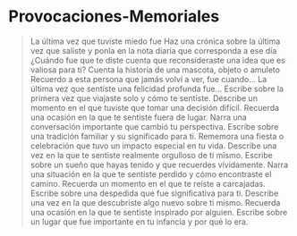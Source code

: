 # Provocaciones-Memoriales
> La última vez que tuviste miedo fue 
> Haz una crónica sobre la última vez que saliste y ponla en la nota diaria que corresponda a ese día
> ¿Cuándo fue que te diste cuenta que reconsideraste una idea que es valiosa para ti?
> Cuenta la historia de una mascota, objeto o amuleto
> Recuerdo a esta persona que jamás volví a ver, fue cuando…
> La última vez que sentiste una felicidad profunda fue...
> Escribe sobre la primera vez que viajaste solo y cómo te sentiste.
> Describe un momento en el que tuviste que tomar una decisión difícil.
> Recuerda una ocasión en la que te sentiste fuera de lugar.
> Narra una conversación importante que cambió tu perspectiva.
> Escribe sobre una tradición familiar y su significado para ti.
> Rememora una fiesta o celebración que tuvo un impacto especial en tu vida.
> Describe una vez en la que te sentiste realmente orgulloso de ti mismo.
> Escribe sobre un sueño que hayas tenido y que recuerdes vívidamente.
> Narra una situación en la que te sentiste perdido y cómo encontraste el camino.
> Recuerda un momento en el que te reíste a carcajadas.
> Escribe sobre una despedida que fue significativa para ti.
> Describe una vez en la que descubriste algo nuevo sobre ti mismo.
> Recuerda una ocasión en la que te sentiste inspirado por alguien.
> Escribe sobre un lugar que fue importante en tu infancia y por qué lo era.